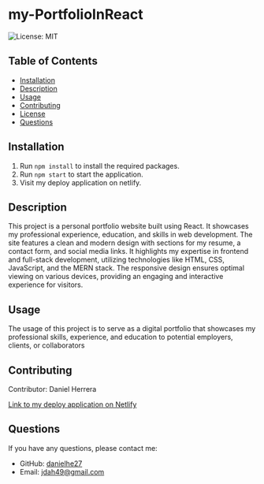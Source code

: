 # my-PortfolioInReact

![License: MIT](https://img.shields.io/badge/License-MIT-green.svg)

## Table of Contents
- [Installation](#installation)
- [Description](#description)
- [Usage](#usage)
- [Contributing](#contributing)
- [License](#license)
- [Questions](#questions)

## Installation
1. Run `npm install` to install the required packages.
2. Run `npm start` to start the application.
3. Visit my deploy application on netlify.

## Description
This project is a personal portfolio website built using React. It showcases my professional experience, education, and skills in web development. The site features a clean and modern design with sections for my resume, a contact form, and social media links. It highlights my expertise in frontend and full-stack development, utilizing technologies like HTML, CSS, JavaScript, and the MERN stack. The responsive design ensures optimal viewing on various devices, providing an engaging and interactive experience for visitors.

## Usage
The usage of this project is to serve as a digital portfolio that showcases my professional skills, experience, and education to potential employers, clients, or collaborators

## Contributing
Contributor: Daniel Herrera

[Link to my deploy application on Netlify](https://drive.google.com/file/d/1pfh_MXurVwOgUhHII_QJ_QefwSvFuQYn/view?usp=sharing)

## Questions
If you have any questions, please contact me:
- GitHub: [danielhe27](https://github.com/danielhe27)
- Email: jdah49@gmail.com
